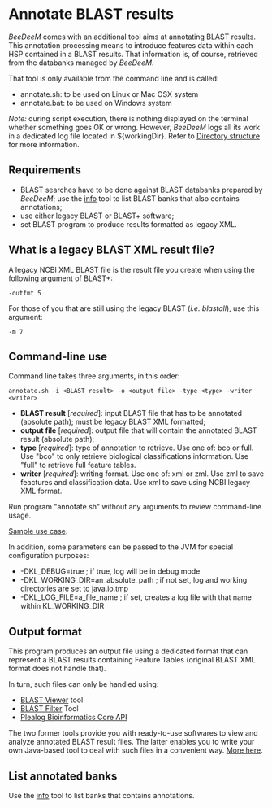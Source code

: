 # Annotate BLAST results

_BeeDeeM_ comes with an additional tool aims at annotating BLAST results. This annotation processing means to introduce features data within each HSP contained in a BLAST results. That information is, of course, retrieved from the databanks managed by _BeeDeeM_.

That tool is only available from the command line and is called:

* annotate.sh: to be used on Linux or Mac OSX system
* annotate.bat: to be used on Windows system

_Note:_ during script execution, there is nothing displayed on the terminal whether something goes OK or wrong. However, _BeeDeeM_ logs all its work in a dedicated log file located in ${workingDir}. Refer to [Directory structure](../installation/directory_structure.md) for more information.

## Requirements

* BLAST searches have to be done against BLAST databanks prepared by _BeeDeeM_; use the [info](list-banks.md) tool to list BLAST banks that also contains annotations;
* use either legacy BLAST or BLAST+ software;
* set BLAST program to produce results formatted as legacy XML.

## What is a legacy BLAST XML result file?

A legacy NCBI XML BLAST file is the result file you create when using the following argument of BLAST+:

```text
-outfmt 5
```

For those of you that are still using the legacy BLAST \(_i.e. blastall_\), use this argument:

```text
-m 7
```

## Command-line use

Command line takes three arguments, in this order:

```text
annotate.sh -i <BLAST result> -o <output file> -type <type> -writer <writer>
```

* **BLAST result** \[_required_\]: input BLAST file that has to be annotated \(absolute path\); must be legacy BLAST XML formatted; 
* **output file** \[_required_\]: output file that will contain the annotated BLAST result \(absolute path\); 
* **type** \[_required_\]: type of annotation to retrieve. Use one of: bco or full. Use "bco" to only retrieve biological classifications information. Use "full" to retrieve full feature tables.
* **writer** \[_required_\]: writing format. Use one of: xml or zml. Use zml to save feactures and classification data. Use xml to save using NCBI legacy XML format.

Run program "annotate.sh" without any arguments to review command-line usage.

[Sample use case](../installation/test_install/#annotate-a-blast-result).

In addition, some parameters can be passed to the JVM for special configuration purposes:

* -DKL\_DEBUG=true ; if true, log will be in debug mode
* -DKL\_WORKING\_DIR=an\_absolute\_path ; if not set, log and working directories are set to java.io.tmp
* -DKL\_LOG\_FILE=a\_file\_name ; if set, creates a log file with that name within KL\_WORKING\_DIR

## Output format

This program produces an output file using a dedicated format that can represent a BLAST results containing Feature Tables \(original BLAST XML format does not handle that\).

In turn, such files can only be handled using:

* [BLAST Viewer](https://github.com/pgdurand/BlastViewer) tool
* [BLAST Filter](https://github.com/pgdurand/BLAST-Filter-Tool) Tool
* [Plealog Bioinformatics Core API](https://github.com/pgdurand/BeeDeeM/wiki/Explore-annotated-BLAST-results)

The two former tools provide you with ready-to-use softwares to view and analyze annotated BLAST result files. The latter enables you to write your own Java-based tool to deal with such files in a convenient way. [More here](https://github.com/pgdurand/BeeDeeM/wiki/Explore-annotated-BLAST-results).

## List annotated banks

Use the [info](list-banks.md) tool to list banks that contains annotations.

